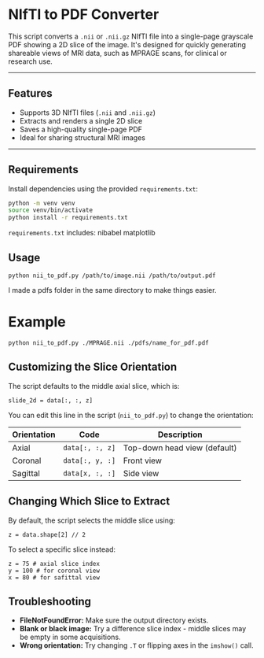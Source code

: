 # NIfTI to PDF Converter

This script converts a `.nii` or `.nii.gz` NIfTI file into a single-page grayscale PDF showing a 2D slice of the image. It's designed for quickly generating shareable views of MRI data, such as MPRAGE scans, for clinical or research use.

---

## Features

- Supports 3D NIfTI files (`.nii` and `.nii.gz`)
- Extracts and renders a single 2D slice
- Saves a high-quality single-page PDF
- Ideal for sharing structural MRI images

---

## Requirements

Install dependencies using the provided `requirements.txt`:

```bash
python -m venv venv
source venv/bin/activate
python install -r requirements.txt
```

`requirements.txt` includes:
nibabel
matplotlib

## Usage
```
python nii_to_pdf.py /path/to/image.nii /path/to/output.pdf
```
I made a pdfs folder in the same directory to make things easier.
# Example
```
python nii_to_pdf.py ./MPRAGE.nii ./pdfs/name_for_pdf.pdf
```
## Customizing the Slice Orientation
The script defaults to the middle axial slice, which is: 
```
slide_2d = data[:, :, z]
```
You can edit this line in the script (`nii_to_pdf.py`) to change the orientation:

| Orientation | Code           | Description             |
|-------------|----------------|-------------------------|
| Axial       | `data[:, :, z]` | Top-down head view (default) |
| Coronal     | `data[:, y, :]` | Front view              |
| Sagittal    | `data[x, :, :]` | Side view               |

## Changing Which Slice to Extract
By default, the script selects the middle slice using:
```
z = data.shape[2] // 2
```
To select a specific slice instead:
```
z = 75 # axial slice index
y = 100 # for coronal view
x = 80 # for safittal view
```
## Troubleshooting
- **FileNotFoundError:**
  Make sure the output directory exists.
- **Blank or black image:**
  Try a difference slice index - middle slices may be empty in some acquisitions.
- **Wrong orientation:**
  Try changing `.T` or flipping axes in the `imshow()` call.
